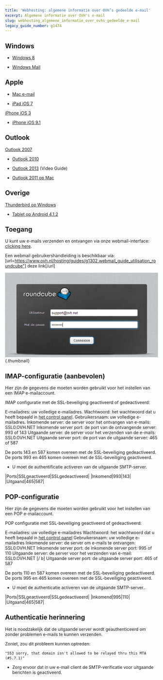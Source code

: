 ```yaml
---
title: 'Webhosting: algemene informatie over OVH’s gedeelde e-mail'
excerpt: Algemene informatie over OVH's e-mail
slug: webhosting_algemene_informatie_over_ovhs_gedeelde_e-mail
legacy_guide_number: g1474
---
```



## Windows

- [Windows 8](https://www.ovh.nl/hosting/guides/g1281.mail_mutualise_guide_configuration_sous_windows_8)

- [Windows Mail](https://www.ovh.nl/hosting/guides/g1300.mail_mutualise_guide_configuration_windows_mail)




## Apple

- [Mac e-mail](https://www.ovh.nl/hosting/guides/g1287.mail_mutualise_guide_configuration_mail_de_mac)

- [iPad iOS 7](https://www.ovh.nl/hosting/guides/g1348.mail_mutualise_guide_configuration_sous_ipad_ios_7)

[iPhone iOS 3](https://www.ovh.nl/hosting/guides/g1296.mail_mutualise_guide_configuration_iphone_ios_3)

- [iPhone iOS 9.1](https://www.ovh.nl/hosting/guides/g2004.mail_mutualise_guide_configuration_iphone_ios_91)




## Outlook
[Outlook 2007](https://www.ovh.nl/hosting/guides/g1298.mail_mutualise_guide_configuration_outlook_2007)


- [Outlook 2010](https://www.ovh.nl/hosting/guides/g1299.mail_mutualise_guide_configuration_outlook_2010)

- [Outlook 2013](https://www.ovh.nl/hosting/guides/g1286.mail_mutualise_guide_configuration_outlook_2013) (Video Guide)

- [Outlook 2011 op Mac](https://www.ovh.nl/hosting/guides/g1345.mail_mutualise_guide_configuration_outlook_2011_sur_mac)




## Overige
[Thunderbird op Windows](https://www.ovh.nl/hosting/guides/g1297.mail_mutualise_guide_de_configuration_pour_thunderbird)


- [Tablet op Android 4.1.2](https://www.ovh.nl/hosting/guides/g1283.mail_mutualise_guide_configuration_sous_tablette_android_412)




## Toegang
U kunt uw e-mails verzenden en ontvangen via onze webmail-interface:
[clicking here](https://ssl0.ovh.net/en/:).

Een webmail gebruikershandleiding is beschikbaar via:
[url=https://www.ovh.nl/hosting/guides/g1302.webmail_guide_utilisation_roundcube"]
deze link[/url]

![](images/img_2007.jpg){.thumbnail}


## IMAP-configuratie (aanbevolen)
Hier zijn de gegevens die moeten worden gebruikt voor het instellen van een IMAP e-mailaccount.

IMAP configuratie met de SSL-beveiliging geactiveerd of gedeactiveerd:

E-mailadres: uw volledige e-mailadres.
Wachtwoord: het wachtwoord dat u heeft bepaald in [het control panel](https://www.ovh.com/manager/web/login.html).
Gebruikersnaam: uw volledige e-mailadres.
Inkomende server: de server voor het ontvangen van e-mails: SSL0.OVH.NET
Inkomende server port: de port van de ontvangende server: 993 of 143
Uitgaande server: de server voor het verzenden van de e-mails: SSL0.OVH.NET
Uitgaande server port: de port van de uitgaande server: 465 of 587

De ports 143 en 587 komen overeen met de SSL-beveiliging gedeactiveerd.
De ports 993 en 465 komen overeen met de SSL-beveiliging geactiveerd.


- U moet de authentificatie activeren van de uitgaande SMTP-server.


|Ports|SSLgeactiveerd|SSLgedeactiveerd|
|Inkomend|993|143|
|Uitgaand|465|587|




## POP-configuratie
Hier zijn de gegevens die moeten worden gebruikt voor het instellen van een POP e-mailaccount.

POP configuratie met SSL-beveiliging geactiveerd of gedeactiveerd:

E-mailadres: uw volledige e-mailadres
Wachtwoord: het wachtwoord dat u heeft bepaald in [het control panel](https://www.ovh.com/manager/web/login.html/)
Gebruikersnaam: uw volledige e-mailadres
Inkomende server:  de server om e-mails te ontvangen: SSL0.OVH.NET
Inkomende server port:  de inkomende server port: 995 of 110
Uitgaande server: de server voor het verzenden van e-mail:  SSL0.OVH.NET [/ b]
 Uitgaande server port:  de uitgaande server port: 465 of 587

De ports 110 en 587 komen overeen met de SSL-beveiliging gedeactiveerd.
De ports 995 en 465 komen overeen met de SSL-beveiliging geactiveerd.


- U moet de authenticatie activeren van de uitgaande SMTP-server..


|Ports|SSLgeactiveerd|SSLgedeactiveerd|
|Inkomend|995|110|
|Uitgaand|465|587|




## Authenticatie herinnering
Het is noodzakelijk dat de uitgaande server wordt geauthenticeerd om zonder problemen e-mails te kunnen verzenden.

Zoniet, zou dit probleem kunnen optreden:


```
"553 sorry, that domain isn't allowed to be relayed thru this MTA (#5.7.1)"
```



- Zorg ervoor dat in uw e-mail client de SMTP-verificatie voor uitgaande berichten is geactiveerd.



